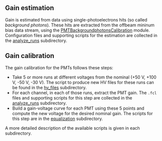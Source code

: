 ## Gain estimation
Gain is estimated from data using single-photoelectrons hits (so called _background photons_).
These hits are extracted from the offbeam mininum bias data stream, using the [PMTBackgroundphotonsCalibration](https://github.com/SBNSoftware/icaruscode/blob/develop/icaruscode/PMT/Calibration/PMTBackgroundphotonsCalibration_module.cc) module.
Configuration files and supporting scripts for the estimation are collected in the [analyze_runs](./analyze_runs) subdirectory.

## Gain calibration
The gain calibration for the PMTs follows these steps:

* Take 5 or more runs at different voltages from the nominal (+50 V, +100 V, -50 V, -30 V). The script to produce new HV files for these runs can be found in the [hv_files](./hv_files) subdirectory.
* For each channel, in each of those runs, extract the PMT gain. The `.fcl` files and supporting scripts for this step are collected in the [analyze_runs](./analyze_runs) subdirectory.
* Build a gain-voltage curve for each PMT using these 5 points and compute the new voltage for the desired nominal gain. The scripts for this step are in the [equalization](./equalization) subdirectory.

A more detailed description of the available scripts is given in each subdirectory.
